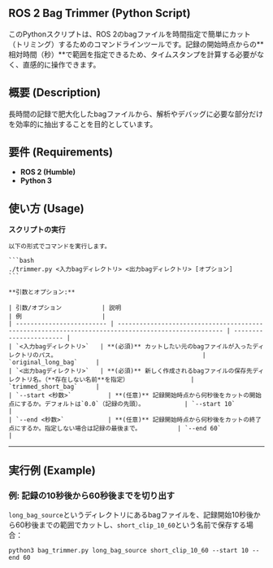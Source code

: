 ## ROS 2 Bag Trimmer (Python Script)

このPythonスクリプトは、ROS 2のbagファイルを時間指定で簡単にカット（トリミング）するためのコマンドラインツールです。記録の開始時点からの**相対時間（秒）**で範囲を指定できるため、タイムスタンプを計算する必要がなく、直感的に操作できます。

## 概要 (Description)

長時間の記録で肥大化したbagファイルから、解析やデバッグに必要な部分だけを効率的に抽出することを目的としています。

## 要件 (Requirements)

* **ROS 2 (Humble)**
* **Python 3**

## 使い方 (Usage)

**スクリプトの実行**

    以下の形式でコマンドを実行します。

    ```bash
    ./trimmer.py <入力bagディレクトリ> <出力bagディレクトリ> [オプション]
    ```

    **引数とオプション:**

    | 引数/オプション           | 説明                                                                                                | 例                      |
    | ------------------------- | --------------------------------------------------------------------------------------------------- | ----------------------- |
    | `<入力bagディレクトリ>`   | **(必須)** カットしたい元のbagファイルが入ったディレクトリのパス。                                        | `original_long_bag`     |
    | `<出力bagディレクトリ>`   | **(必須)** 新しく作成されるbagファイルの保存先ディレクトリ名。（**存在しない名前**を指定）                 | `trimmed_short_bag`     |
    | `--start <秒数>`          | **(任意)** 記録開始時点から何秒後をカットの開始点にするか。デフォルトは`0.0`（記録の先頭）。           | `--start 10`            |
    | `--end <秒数>`            | **(任意)** 記録開始時点から何秒後をカットの終了点にするか。指定しない場合は記録の最後まで。          | `--end 60`              |

---

## 実行例 (Example)

### 例: 記録の10秒後から60秒後までを切り出す

`long_bag_source`というディレクトリにあるbagファイルを、記録開始10秒後から60秒後までの範囲でカットし、`short_clip_10_60`という名前で保存する場合：

```
python3 bag_trimmer.py long_bag_source short_clip_10_60 --start 10 --end 60
```
